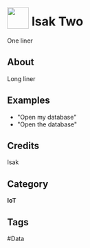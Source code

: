 # <img src="https://raw.githack.com/FortAwesome/Font-Awesome/master/svgs/solid/archive.svg" card_color="#859289" width="50" height="50" style="vertical-align:bottom"/> Isak Two
One liner

## About
Long liner

## Examples
* "Open my database"
* "Open the database"

## Credits
Isak

## Category
**IoT**

## Tags
#Data

